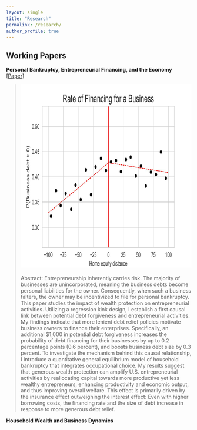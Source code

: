 ```yaml
---
layout: single
title: "Research"
permalink: /research/
author_profile: true
---
```


## Working Papers

**Personal Bankruptcy, Entrepreneurial Financing, and the Economy** [[Paper](https://wleejin.github.io/files/BK_entrep.pdf)] 
><img src="/images/rdplot_whether_biz_debt.jpg" width="500" height="500"><br/>
><br/>
> Abstract: Entrepreneurship inherently carries risk. The majority of businesses are unincorporated, meaning the business debts become personal liabilities for the owner. Consequently, when such a business falters, the owner may be incentivized to file for personal bankruptcy. This paper studies the impact of wealth protection on entrepreneurial activities. Utilizing a regression kink design, I establish a first causal link between potential debt forgiveness and entrepreneurial activities. My findings indicate that more lenient debt relief policies motivate business owners to finance their enterprises. Specifically, an additional $1,000 in potential debt forgiveness increases the probability of debt financing for their businesses by up to 0.2 percentage points (0.6 percent), and boosts business debt size by 0.3 percent. To investigate the mechanism behind this causal relationship, I introduce a quantitative general equilibrium model of household bankruptcy that integrates occupational choice. My results suggest that generous wealth protection can amplify U.S. entrepreneurial activities by reallocating capital towards more productive yet less wealthy entrepreneurs, enhancing productivity and economic output, and thus improving overall welfare. This effect is primarily driven by the insurance effect outweighing the interest effect: Even with higher borrowing costs, the financing rate and the size of debt increase in response to more generous debt relief. <br/>

**Household Wealth and Business Dynamics**  
